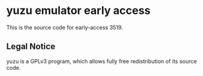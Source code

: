 yuzu emulator early access
=============

This is the source code for early-access 3519.

## Legal Notice

yuzu is a GPLv3 program, which allows fully free redistribution of its source code.